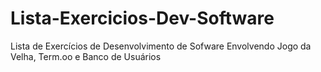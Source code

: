 # Lista-Exercicios-Dev-Software
Lista de Exercícios de Desenvolvimento de Sofware Envolvendo Jogo da Velha, Term.oo e Banco de Usuários
